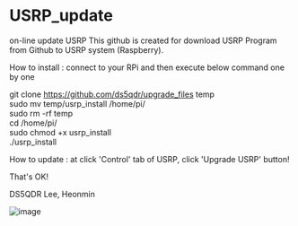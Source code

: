 # USRP_update
on-line update USRP
This github is created for download USRP Program from Github to USRP system (Raspberry).

How to install :
connect to your RPi and then execute below command one by one

  git clone https://github.com/ds5qdr/upgrade_files temp  
  sudo mv temp/usrp_install /home/pi/  
  sudo rm -rf temp  
  cd /home/pi/  
  sudo chmod +x usrp_install  
  ./usrp_install 
  

How to update :
  at click 'Control' tab of USRP, click 'Upgrade USRP' button!


That's OK!


DS5QDR Lee, Heonmin

![image](https://user-images.githubusercontent.com/64110724/117846280-4075f480-b2bc-11eb-9779-f75359d5cf1e.png)
